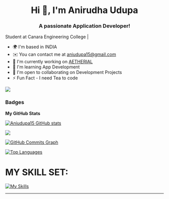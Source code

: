<h1 align="center">Hi 👋, I'm Anirudha Udupa</h1>
<h3 align="center">A passionate Application Developer!</h3>

Student at Canara Engineering College |

* 🌍  I'm based in INDIA
* ✉️  You can contact me at [aniudupa15@gmail.com](mailto:aniudupa15@gmail.com)
* 🚀  I'm currently working on [AETHERIAL](http://aetherial.netlify.app)
* 🧠  I'm learning App Development
* 🤝  I'm open to collaborating on Development Projects
* ⚡  Fun Fact - I need Tea to code 


<a href="https://www.github.com/Aniudupa15" target="_blank" rel="noreferrer"><img
src="https://img.shields.io/github/followers/Aniudupa15?logo=github&style=for-the-badge&color=0891b2&labelColor=1c1917" /></a>


### Badges

<b>My GitHub Stats</b>

<a href="http://www.github.com/Aniudupa15"><img src="https://github-readme-stats.vercel.app/api?username=Aniudupa15&show_icons=true&hide=&count_private=true&title_color=0891b2&text_color=ffffff&icon_color=0891b2&bg_color=1c1917&hide_border=true&show_icons=true" alt="Aniudupa15 GitHub stats" /></a>

<a href="http://www.github.com/Aniudupa15"><img src="https://github-readme-streak-stats.herokuapp.com/?user=Aniudupa15&stroke=ffffff&background=1c1917&ring=0891b2&fire=0891b2&currStreakNum=ffffff&currStreakLabel=0891b2&sideNums=ffffff&sideLabels=ffffff&dates=ffffff&hide_border=true" /></a>

<a href="http://www.github.com/Aniudupa15"><img src="https://github-readme-activity-graph.cyclic.app/graph?username=Aniudupa15&bg_color=1c1917&color=ffffff&line=0891b2&point=ffffff&area_color=1c1917&area=true&hide_border=true&custom_title=GitHub%20Commits%20Graph" alt="GitHub Commits Graph" /></a>

<a href="https://github.com/Aniudupa15" align="left"><img src="https://github-readme-stats.vercel.app/api/top-langs/?username=Aniudupa15&langs_count=10&title_color=0891b2&text_color=ffffff&icon_color=0891b2&bg_color=1c1917&hide_border=true&locale=en&custom_title=Top%20%Languages" alt="Top Languages" /></a>


<b><h1>MY SKILL SET:</h1></b>
[![My Skills](https://skillicons.dev/icons?i=c,cpp,java,flutter,Arduino,react,html,css,bootstrap&theme=dark)](https://skillicons.dev)

<hr>
